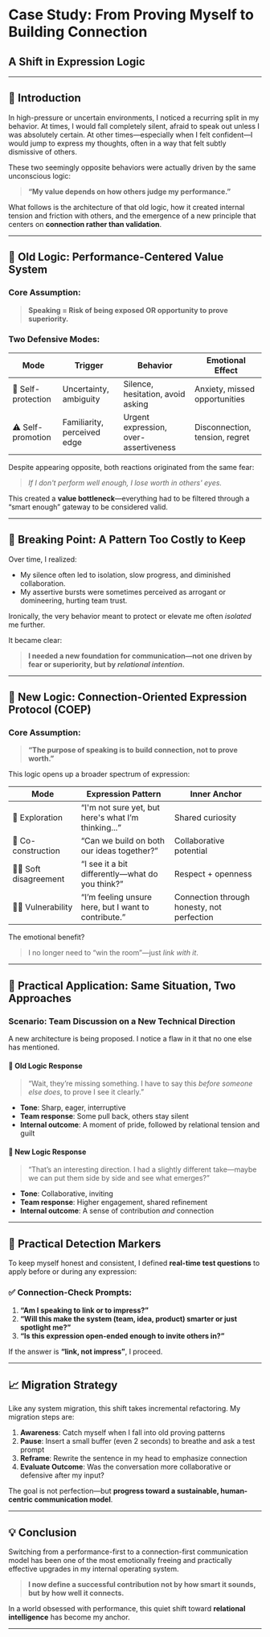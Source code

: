 # Case Study: From Proving Myself to Building Connection  
## A Shift in Expression Logic

---

## 🎯 Introduction

In high-pressure or uncertain environments, I noticed a recurring split in my behavior. At times, I would fall completely silent, afraid to speak out unless I was absolutely certain. At other times—especially when I felt confident—I would jump to express my thoughts, often in a way that felt subtly dismissive of others.

These two seemingly opposite behaviors were actually driven by the same unconscious logic:  
> **“My value depends on how others judge my performance.”**

What follows is the architecture of that old logic, how it created internal tension and friction with others, and the emergence of a new principle that centers on **connection rather than validation**.

---

## 🧠 Old Logic: Performance-Centered Value System

### Core Assumption:
> **Speaking = Risk of being exposed OR opportunity to prove superiority.**

### Two Defensive Modes:
| Mode               | Trigger                   | Behavior                                  | Emotional Effect                   |
|--------------------|----------------------------|--------------------------------------------|------------------------------------|
| 🚫 Self-protection | Uncertainty, ambiguity     | Silence, hesitation, avoid asking          | Anxiety, missed opportunities      |
| ⚠️ Self-promotion | Familiarity, perceived edge | Urgent expression, over-assertiveness      | Disconnection, tension, regret     |

Despite appearing opposite, both reactions originated from the same fear:  
> *If I don't perform well enough, I lose worth in others' eyes.*

This created a **value bottleneck**—everything had to be filtered through a “smart enough” gateway to be considered valid.

---

## 🔁 Breaking Point: A Pattern Too Costly to Keep

Over time, I realized:
- My silence often led to isolation, slow progress, and diminished collaboration.
- My assertive bursts were sometimes perceived as arrogant or domineering, hurting team trust.

Ironically, the very behavior meant to protect or elevate me often *isolated* me further.

It became clear:  
> **I needed a new foundation for communication—not one driven by fear or superiority, but by *relational intention*.**

---

## 🌱 New Logic: Connection-Oriented Expression Protocol (COEP)

### Core Assumption:
> **“The purpose of speaking is to build connection, not to prove worth.”**

This logic opens up a broader spectrum of expression:

| Mode                 | Expression Pattern                                  | Inner Anchor                              |
|----------------------|------------------------------------------------------|--------------------------------------------|
| 🧭 Exploration        | “I'm not sure yet, but here's what I’m thinking...” | Shared curiosity                           |
| 🤝 Co-construction    | “Can we build on both our ideas together?”           | Collaborative potential                    |
| 🙋‍♂️ Soft disagreement | “I see it a bit differently—what do you think?”     | Respect + openness                         |
| 🧘‍♂️ Vulnerability     | “I’m feeling unsure here, but I want to contribute.” | Connection through honesty, not perfection |

The emotional benefit?  
> I no longer need to “win the room”—just *link with it*.

---

## 🧪 Practical Application: Same Situation, Two Approaches

### Scenario: Team Discussion on a New Technical Direction  
A new architecture is being proposed. I notice a flaw in it that no one else has mentioned.

#### 🧱 Old Logic Response
> “Wait, they’re missing something. I have to say this *before someone else does*, to prove I see it clearly.”

- **Tone**: Sharp, eager, interruptive  
- **Team response**: Some pull back, others stay silent  
- **Internal outcome**: A moment of pride, followed by relational tension and guilt  

#### 🌉 New Logic Response
> “That’s an interesting direction. I had a slightly different take—maybe we can put them side by side and see what emerges?”

- **Tone**: Collaborative, inviting  
- **Team response**: Higher engagement, shared refinement  
- **Internal outcome**: A sense of contribution *and* connection  

---

## 🧭 Practical Detection Markers

To keep myself honest and consistent, I defined **real-time test questions** to apply before or during any expression:

### ✅ Connection-Check Prompts:
1. **“Am I speaking to link or to impress?”**
2. **“Will this make the system (team, idea, product) smarter or just spotlight me?”**
3. **“Is this expression open-ended enough to invite others in?”**

If the answer is **“link, not impress”**, I proceed.

---

## 📈 Migration Strategy

Like any system migration, this shift takes incremental refactoring. My migration steps are:

1. **Awareness**: Catch myself when I fall into old proving patterns  
2. **Pause**: Insert a small buffer (even 2 seconds) to breathe and ask a test prompt  
3. **Reframe**: Rewrite the sentence in my head to emphasize connection  
4. **Evaluate Outcome**: Was the conversation more collaborative or defensive after my input?

The goal is not perfection—but **progress toward a sustainable, human-centric communication model**.

---

## 💡 Conclusion

Switching from a performance-first to a connection-first communication model has been one of the most emotionally freeing and practically effective upgrades in my internal operating system.

> **I now define a successful contribution not by how smart it sounds, but by how well it connects.**

In a world obsessed with performance, this quiet shift toward **relational intelligence** has become my anchor.

---
